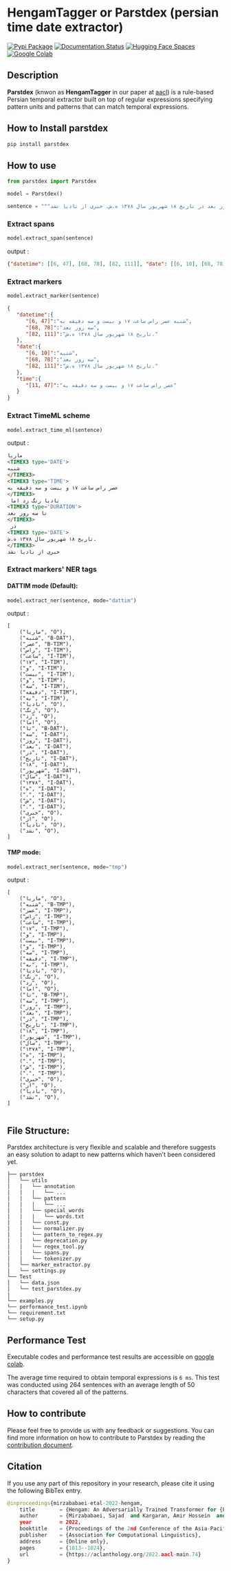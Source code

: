 # HengamTagger or Parstdex (persian time date extractor)

[![Pypi Package](https://badgen.net/pypi/v/parstdex)](https://pypi.org/project/parstdex/)
[![Documentation Status](https://readthedocs.org/projects/parstdex/badge/?version=latest)](https://parstdex.readthedocs.io)
[![Hugging Face Spaces](https://img.shields.io/badge/%F0%9F%A4%97%20Hugging%20Face-Spaces-blue)](https://huggingface.co/spaces/kargaranamir/parstdex)
[![Google Colab](https://colab.research.google.com/assets/colab-badge.svg)](https://colab.research.google.com/github/kargaranamir/parstdex/blob/main/performance_test.ipynb)

## Description 
**Parstdex** (knwon as **HengamTagger** in our paper at [aacl](https://aclanthology.org/2022.aacl-main.74/)) is a rule-based Persian temporal extractor built on top of regular expressions specifying pattern units and patterns that can match temporal expressions. 

## How to Install parstdex

```bash
pip install parstdex
```

## How to use

```python
from parstdex import Parstdex

model = Parstdex()

sentence = """ماریا شنبه عصر راس ساعت ۱۷ و بیست و سه دقیقه به نادیا زنگ زد اما تا سه روز بعد در تاریخ ۱۸ شهریور سال ۱۳۷۸ ه.ش. خبری از نادیا نشد"""
```
### Extract spans
```python
model.extract_span(sentence)
```
output :
```json
{"datetime": [[6, 47], [68, 78], [82, 111]], "date": [[6, 10], [68, 78], [82, 111]], "time": [[11, 47]]}
```

### Extract markers
```python
model.extract_marker(sentence)
```

```json
{
   "datetime":{
      "[6, 47]":"شنبه عصر راس ساعت ۱۷ و بیست و سه دقیقه به",
      "[68, 78]":"سه روز بعد",
      "[82, 111]":"تاریخ ۱۸ شهریور سال ۱۳۷۸ ه.ش."
   },
   "date":{
      "[6, 10]":"شنبه",
      "[68, 78]":"سه روز بعد",
      "[82, 111]":"تاریخ ۱۸ شهریور سال ۱۳۷۸ ه.ش."
   },
   "time":{
      "[11, 47]":"عصر راس ساعت ۱۷ و بیست و سه دقیقه به"
   }
}
```

### Extract TimeML scheme
```python
model.extract_time_ml(sentence)
```
output :
```html
ماریا 
<TIMEX3 type='DATE'>
شنبه
</TIMEX3>
<TIMEX3 type='TIME'>
عصر راس ساعت ۱۷ و بیست و سه دقیقه به
</TIMEX3>
 نادیا زنگ زد اما 
<TIMEX3 type='DURATION'>
تا سه روز بعد
</TIMEX3>
 در 
<TIMEX3 type='DATE'>
تاریخ ۱۸ شهریور سال ۱۳۷۸ ه.ش.
</TIMEX3>
خبری از نادیا نشد
```


### Extract markers' NER tags
#### DATTIM mode (Default):
```python
model.extract_ner(sentence, mode="dattim")
```
output :
```
[
    ("ماریا", "O"),
    ("شنبه", "B-DAT"),
    ("عصر", "B-TIM"),
    ("راس", "I-TIM"),
    ("ساعت", "I-TIM"),
    ("۱۷", "I-TIM"),
    ("و", "I-TIM"),
    ("بیست", "I-TIM"),
    ("و", "I-TIM"),
    ("سه", "I-TIM"),
    ("دقیقه", "I-TIM"),
    ("به", "I-TIM"),
    ("نادیا", "O"),
    ("زنگ", "O"),
    ("زد", "O"),
    ("اما", "O"),
    ("تا", "B-DAT"),
    ("سه", "I-DAT"),
    ("روز", "I-DAT"),
    ("بعد", "I-DAT"),
    ("در", "I-DAT"),
    ("تاریخ", "I-DAT"),
    ("۱۸", "I-DAT"),
    ("شهریور", "I-DAT"),
    ("سال", "I-DAT"),
    ("۱۳۷۸", "I-DAT"),
    ("ه", "I-DAT"),
    (".", "I-DAT"),
    ("ش", "I-DAT"),
    (".", "I-DAT"),
    ("خبری", "O"),
    ("از", "O"),
    ("نادیا", "O"),
    ("نشد", "O"),
]

```

#### TMP mode:
```python
model.extract_ner(sentence, mode="tmp")
```
output :
```
[
    ("ماریا", "O"),
    ("شنبه", "B-TMP"),
    ("عصر", "I-TMP"),
    ("راس", "I-TMP"),
    ("ساعت", "I-TMP"),
    ("۱۷", "I-TMP"),
    ("و", "I-TMP"),
    ("بیست", "I-TMP"),
    ("و", "I-TMP"),
    ("سه", "I-TMP"),
    ("دقیقه", "I-TMP"),
    ("به", "I-TMP"),
    ("نادیا", "O"),
    ("زنگ", "O"),
    ("زد", "O"),
    ("اما", "O"),
    ("تا", "B-TMP"),
    ("سه", "I-TMP"),
    ("روز", "I-TMP"),
    ("بعد", "I-TMP"),
    ("در", "I-TMP"),
    ("تاریخ", "I-TMP"),
    ("۱۸", "I-TMP"),
    ("شهریور", "I-TMP"),
    ("سال", "I-TMP"),
    ("۱۳۷۸", "I-TMP"),
    ("ه", "I-TMP"),
    (".", "I-TMP"),
    ("ش", "I-TMP"),
    (".", "I-TMP"),
    ("خبری", "O"),
    ("از", "O"),
    ("نادیا", "O"),
    ("نشد", "O"),
]


```

## File Structure:
Parstdex architecture is very flexible and scalable and therefore suggests an easy solution to adapt to new patterns which haven't been considered yet.
```
├── parstdex                 
│   └── utils
|   |   └── annotation
|   |   |   └── ...
|   |   └── pattern
|   |   |   └── ...
|   |   └── special_words
|   |   |   └── words.txt
|   |   └── const.py
|   |   └── normalizer.py
|   |   └── pattern_to_regex.py
|   |   └── deprecation.py
|   |   └── regex_tool.py
|   |   └── spans.py
|   |   └── tokenizer.py
|   └── marker_extractor.py
|   └── settings.py
└── Test           
│   └── data.json
|   └── test_parstdex.py
|      
└── examples.py
└── performance_test.ipynb
└── requirement.txt
└── setup.py
```

## Performance Test 
Executable codes and performance test results are accessible on [google colab](https://colab.research.google.com/github/kargaranamir/parstdex/blob/main/performance_test.ipynb).

The average time required to obtain temporal expressions is `6 ms`. This test was conducted using 264 sentences with an average length of 50 characters that covered all of the patterns.

## How to contribute

Please feel free to provide us with any feedback or suggestions.  You can find more information on how to contribute to Parstdex by reading the 
[contribution document](https://github.com/kargaranamir/parstdex/blob/main/contributing.md).

## Citation

If you use any part of this repository in your research, please cite it using the following BibTex entry.
```python
@inproceedings{mirzababaei-etal-2022-hengam,
	title        = {Hengam: An Adversarially Trained Transformer for {P}ersian Temporal Tagging},
	author       = {Mirzababaei, Sajad  and Kargaran, Amir Hossein  and Sch{\"u}tze, Hinrich  and Asgari, Ehsaneddin},
	year         = 2022,
	booktitle    = {Proceedings of the 2nd Conference of the Asia-Pacific Chapter of the Association for Computational Linguistics and the 12th International Joint Conference on Natural Language Processing},
	publisher    = {Association for Computational Linguistics},
	address      = {Online only},
	pages        = {1013--1024},
	url          = {https://aclanthology.org/2022.aacl-main.74}
}
```
